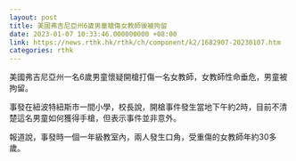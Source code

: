```yaml
---
layout: post
title: 美國弗吉尼亞州6歲男童槍傷女教師後被拘留
date: 2023-01-07 10:33:46.000000000 +08:00
link: https://news.rthk.hk/rthk/ch/component/k2/1682907-20230107.htm
categories: rthk
---
```


美國弗吉尼亞州一名6歲男童懷疑開槍打傷一名女教師，女教師性命垂危，男童被拘留。

事發在紐波特紐斯市一間小學，校長說，開槍事件發生當地下午約2時，目前不清楚這名男童如何獲得手槍，但表示事件並非意外。

報道說，事發時一個一年級教室內，兩人發生口角，受重傷的女教師年約30多歲。
